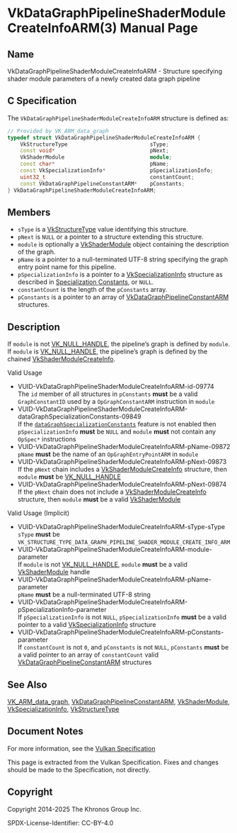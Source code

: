 # VkDataGraphPipelineShaderModuleCreateInfoARM(3) Manual Page

## Name

VkDataGraphPipelineShaderModuleCreateInfoARM - Structure specifying shader module parameters of a newly created data graph pipeline



## [](#_c_specification)C Specification

The `VkDataGraphPipelineShaderModuleCreateInfoARM` structure is defined as:

```c++
// Provided by VK_ARM_data_graph
typedef struct VkDataGraphPipelineShaderModuleCreateInfoARM {
    VkStructureType                          sType;
    const void*                              pNext;
    VkShaderModule                           module;
    const char*                              pName;
    const VkSpecializationInfo*              pSpecializationInfo;
    uint32_t                                 constantCount;
    const VkDataGraphPipelineConstantARM*    pConstants;
} VkDataGraphPipelineShaderModuleCreateInfoARM;
```

## [](#_members)Members

- `sType` is a [VkStructureType](https://registry.khronos.org/vulkan/specs/latest/man/html/VkStructureType.html) value identifying this structure.
- `pNext` is `NULL` or a pointer to a structure extending this structure.
- `module` is optionally a [VkShaderModule](https://registry.khronos.org/vulkan/specs/latest/man/html/VkShaderModule.html) object containing the description of the graph.
- `pName` is a pointer to a null-terminated UTF-8 string specifying the graph entry point name for this pipeline.
- `pSpecializationInfo` is a pointer to a [VkSpecializationInfo](https://registry.khronos.org/vulkan/specs/latest/man/html/VkSpecializationInfo.html) structure as described in [Specialization Constants](https://registry.khronos.org/vulkan/specs/latest/html/vkspec.html#pipelines-specialization-constants), or `NULL`.
- `constantCount` is the length of the `pConstants` array.
- `pConstants` is a pointer to an array of [VkDataGraphPipelineConstantARM](https://registry.khronos.org/vulkan/specs/latest/man/html/VkDataGraphPipelineConstantARM.html) structures.

## [](#_description)Description

If `module` is not [VK\_NULL\_HANDLE](https://registry.khronos.org/vulkan/specs/latest/man/html/VK_NULL_HANDLE.html), the pipeline’s graph is defined by `module`. If `module` is [VK\_NULL\_HANDLE](https://registry.khronos.org/vulkan/specs/latest/man/html/VK_NULL_HANDLE.html), the pipeline’s graph is defined by the chained [VkShaderModuleCreateInfo](https://registry.khronos.org/vulkan/specs/latest/man/html/VkShaderModuleCreateInfo.html).

Valid Usage

- [](#VUID-VkDataGraphPipelineShaderModuleCreateInfoARM-id-09774)VUID-VkDataGraphPipelineShaderModuleCreateInfoARM-id-09774  
  The `id` member of all structures in `pConstants` **must** be a valid `GraphConstantID` used by a `OpGraphConstantARM` instruction in `module`
- [](#VUID-VkDataGraphPipelineShaderModuleCreateInfoARM-dataGraphSpecializationConstants-09849)VUID-VkDataGraphPipelineShaderModuleCreateInfoARM-dataGraphSpecializationConstants-09849  
  If the [`dataGraphSpecializationConstants`](https://registry.khronos.org/vulkan/specs/latest/html/vkspec.html#features-dataGraphSpecializationConstants) feature is not enabled then `pSpecializationInfo` **must** be `NULL` and `module` **must** not contain any `OpSpec*` instructions
- [](#VUID-VkDataGraphPipelineShaderModuleCreateInfoARM-pName-09872)VUID-VkDataGraphPipelineShaderModuleCreateInfoARM-pName-09872  
  `pName` **must** be the name of an `OpGraphEntryPointARM` in `module`
- [](#VUID-VkDataGraphPipelineShaderModuleCreateInfoARM-pNext-09873)VUID-VkDataGraphPipelineShaderModuleCreateInfoARM-pNext-09873  
  If the `pNext` chain includes a [VkShaderModuleCreateInfo](https://registry.khronos.org/vulkan/specs/latest/man/html/VkShaderModuleCreateInfo.html) structure, then `module` **must** be [VK\_NULL\_HANDLE](https://registry.khronos.org/vulkan/specs/latest/man/html/VK_NULL_HANDLE.html)
- [](#VUID-VkDataGraphPipelineShaderModuleCreateInfoARM-pNext-09874)VUID-VkDataGraphPipelineShaderModuleCreateInfoARM-pNext-09874  
  If the `pNext` chain does not include a [VkShaderModuleCreateInfo](https://registry.khronos.org/vulkan/specs/latest/man/html/VkShaderModuleCreateInfo.html) structure, then `module` **must** be a valid [VkShaderModule](https://registry.khronos.org/vulkan/specs/latest/man/html/VkShaderModule.html)

Valid Usage (Implicit)

- [](#VUID-VkDataGraphPipelineShaderModuleCreateInfoARM-sType-sType)VUID-VkDataGraphPipelineShaderModuleCreateInfoARM-sType-sType  
  `sType` **must** be `VK_STRUCTURE_TYPE_DATA_GRAPH_PIPELINE_SHADER_MODULE_CREATE_INFO_ARM`
- [](#VUID-VkDataGraphPipelineShaderModuleCreateInfoARM-module-parameter)VUID-VkDataGraphPipelineShaderModuleCreateInfoARM-module-parameter  
  If `module` is not [VK\_NULL\_HANDLE](https://registry.khronos.org/vulkan/specs/latest/man/html/VK_NULL_HANDLE.html), `module` **must** be a valid [VkShaderModule](https://registry.khronos.org/vulkan/specs/latest/man/html/VkShaderModule.html) handle
- [](#VUID-VkDataGraphPipelineShaderModuleCreateInfoARM-pName-parameter)VUID-VkDataGraphPipelineShaderModuleCreateInfoARM-pName-parameter  
  `pName` **must** be a null-terminated UTF-8 string
- [](#VUID-VkDataGraphPipelineShaderModuleCreateInfoARM-pSpecializationInfo-parameter)VUID-VkDataGraphPipelineShaderModuleCreateInfoARM-pSpecializationInfo-parameter  
  If `pSpecializationInfo` is not `NULL`, `pSpecializationInfo` **must** be a valid pointer to a valid [VkSpecializationInfo](https://registry.khronos.org/vulkan/specs/latest/man/html/VkSpecializationInfo.html) structure
- [](#VUID-VkDataGraphPipelineShaderModuleCreateInfoARM-pConstants-parameter)VUID-VkDataGraphPipelineShaderModuleCreateInfoARM-pConstants-parameter  
  If `constantCount` is not `0`, and `pConstants` is not `NULL`, `pConstants` **must** be a valid pointer to an array of `constantCount` valid [VkDataGraphPipelineConstantARM](https://registry.khronos.org/vulkan/specs/latest/man/html/VkDataGraphPipelineConstantARM.html) structures

## [](#_see_also)See Also

[VK\_ARM\_data\_graph](https://registry.khronos.org/vulkan/specs/latest/man/html/VK_ARM_data_graph.html), [VkDataGraphPipelineConstantARM](https://registry.khronos.org/vulkan/specs/latest/man/html/VkDataGraphPipelineConstantARM.html), [VkShaderModule](https://registry.khronos.org/vulkan/specs/latest/man/html/VkShaderModule.html), [VkSpecializationInfo](https://registry.khronos.org/vulkan/specs/latest/man/html/VkSpecializationInfo.html), [VkStructureType](https://registry.khronos.org/vulkan/specs/latest/man/html/VkStructureType.html)

## [](#_document_notes)Document Notes

For more information, see the [Vulkan Specification](https://registry.khronos.org/vulkan/specs/latest/html/vkspec.html#VkDataGraphPipelineShaderModuleCreateInfoARM)

This page is extracted from the Vulkan Specification. Fixes and changes should be made to the Specification, not directly.

## [](#_copyright)Copyright

Copyright 2014-2025 The Khronos Group Inc.

SPDX-License-Identifier: CC-BY-4.0